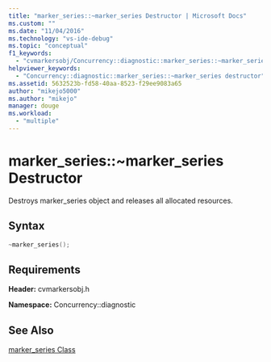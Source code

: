 ```yaml
---
title: "marker_series::~marker_series Destructor | Microsoft Docs"
ms.custom: ""
ms.date: "11/04/2016"
ms.technology: "vs-ide-debug"
ms.topic: "conceptual"
f1_keywords: 
  - "cvmarkersobj/Concurrency::diagnostic::marker_series::~marker_series"
helpviewer_keywords: 
  - "Concurrency::diagnostic::marker_series::~marker_series destructor"
ms.assetid: 5632523b-fd58-40aa-8523-f29ee9083a65
author: "mikejo5000"
ms.author: "mikejo"
manager: douge
ms.workload: 
  - "multiple"
---
```

# marker_series::~marker_series Destructor
Destroys marker_series object and releases all allocated resources.  
  
## Syntax  
  
```cpp  
~marker_series();  
```  
  
## Requirements  
 **Header:** cvmarkersobj.h  
  
 **Namespace:** Concurrency::diagnostic  
  
## See Also  
 [marker_series Class](../profiling/marker-series-class.md)